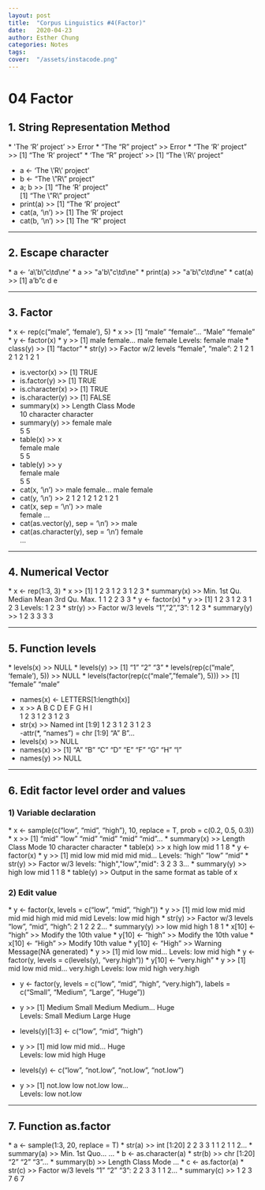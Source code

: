 ```yaml
---
layout: post
title:  "Corpus Linguistics #4(Factor)"
date:   2020-04-23
author: Esther Chung
categories: Notes
tags:	
cover:  "/assets/instacode.png"
---
```


<h1>04 Factor</h1>

<h2>1. String Representation Method</h2>
* 'The ‘R’ project’ >> Error
* “The “R” project” >> Error
* “The ‘R’ project” >> [1] “The ‘R’ project”
* ‘The “R” project’ >> [1] “The \’R\’ project”

* a <- ‘The \’R\’ project’
* b <- “The \”R\” project”
* a; b >> [1] “The ‘R’ project”       
          [1] “The \”R\” project”
* print(a) >> [1] “The ‘R’ project”
* cat(a, ‘\n’) >> [1] The ‘R’ project
* cat(b, ‘\n’) >> [1] The “R” project

------------------------------------------

<h2>2. Escape character</h2>
* a <- ‘a\’b\”c\td\ne’
* a >> "a'b\"c\td\ne" 
* print(a) >> "a'b\"c\td\ne"
* cat(a) >> [1] a’b”c d        
e

------------------------------------------

<h2>3. Factor</h2>
* x <- rep(c(“male”, ‘female’), 5)
* x >> [1] “male” “female”… “Male” “female”
* y <- factor(x)
* y >> [1] male female… male female      
Levels: female male
* class(y) >> [1] “factor”
* str(y) >> Factor w/2 levels “female”, “male”: 2 1 2 1 2 1 2 1 2 1

* is.vector(x) >> [1] TRUE
* is.factor(y) >> [1] TRUE
* is.character(x) >> [1] TRUE
* is.character(y) >> [1] FALSE
* summary(x) >> Length Class Mode     
 10 character character
* summary(y) >> female male    
 5 5
* table(x) >> x     
 female male     
 5 5
* table(y) >> y     
 female male     
 5 5
* cat(x, ‘\n’) >> male female… male female
* cat(y, ‘\n’) >> 2 1 2 1 2 1 2 1 2 1
* cat(x, sep = ‘\n’) >> male     
 female
 …
* cat(as.vector(y), sep = ‘\n’) >> male
* cat(as.character(y), sep = ‘\n’) female     
…

------------------------------------------

<h2>4. Numerical Vector</h2>
* x <- rep(1:3, 3)
* x >> [1] 1 2 3 1 2 3 1 2 3
* summary(x) >> Min. 1st Qu. Median Mean 3rd Qu. Max.     
 1 1 2 2 3 3
* y <- factor(x)
* y >> [1] 1 2 3 1 2 3 1 2 3     
 Levels: 1 2 3
* str(y) >> Factor w/3 levels “1”,”2”,”3”: 1 2 3     
* summary(y) >> 1 2 3     
 3 3 3

------------------------------------------

<h2>5. Function levels</h2>
* levels(x) >> NULL
* levels(y) >> [1] “1” “2” “3”
* levels(rep(c(“male”, ‘female’), 5)) >> NULL
* levels(factor(rep(c(“male”,”female”), 5))) >> [1] “female” “male”

* names(x) <- LETTERS[1:length(x)]
* x >> A B C D E F G H I     
 1 2 3 1 2 3 1 2 3
* str(x) >> Named int [1:9] 1 2 3 1 2 3 1 2 3     
 -attr(*, “names”) = chr [1:9] “A” B”…
* levels(x) >> NULL
* names(x) >> [1] “A” “B” “C” “D” “E” “F” “G” “H” “I”
* names(y) >> NULL

------------------------------------------

<h2>6. Edit factor level order and values</h2>
<h3>1) Variable declaration</h3>
* x <- sample(c(“low”, “mid”, “high”), 10, replace = T, prob = c(0.2, 0.5, 0.3))
* x >> [1] “mid” “low” “mid” “mid” “mid” “mid”…
* summary(x) >> Length Class Mode     
10 character character     
* table(x) >> x     
 high low mid     
 1 1 8
* y <- factor(x)
* y >> [1] mid low mid mid mid mid…     
 Levels: “high” “low” “mid”     
* str(y) >> Factor w/3 levels: "high","low","mid": 3 2 3 3…     
* summary(y) >> high low mid     
 1 1 8
* table(y) >> Output in the same format as table of x

<h3>2) Edit value</h3>
* y <- factor(x, levels = c(“low”, “mid”, “high”))
* y >> [1] mid low mid mid mid mid high mid mid mid     
 Levels: low mid high
* str(y) >> Factor w/3 levels “low”, “mid”, “high”: 2 1 2 2 2…
* summary(y) >> low mid high     
 1 8 1
* x[10] <- “high” >> Modify the 10th value
* y[10] <- “high” >> Modify the 10th value
* x[10] <- “High” >> Modify 10th value
* y[10] <- “High” >> Warning Message(NA generated)
* y >> [1] mid low mid… <NA>     
 Levels: low mid high
* y <- factor(y, levels = c(levels(y), “very.high”))
* y[10] <- “very.high”
* y >> [1] mid low mid mid… very.high     
 Levels: low mid high very.high

* y <- factor(y, levels = c(“low”, “mid”, “high”, “very.high”),
labels = c(“Small”, “Medium”, “Large”, “Huge”))

* y >> [1] Medium Small Medium Medium… Huge     
Levels: Small Medium Large Huge     
* levels(y)[1:3] <- c(“low”, “mid”, “high”)
* y >> [1] mid low mid mid… Huge     
Levels: low mid high Huge     
* levels(y) <- c(“low”, “not.low”, “not.low”, “not.low”)
* y >> [1] not.low low not.low low…     
Levels: low not.low

------------------------------------------

<h2>7. Function as.factor</h2>
* a <- sample(1:3, 20, replace = T)
* str(a) >> int [1:20] 2 2 3 3 1 1 2 1 1 2…
* summary(a) >> Min. 1st Quo…     
 …
* b <- as.character(a)
* str(b) >> chr [1:20] “2” “2” “3”…
* summary(b) >> Length Class Mode     
 …
* c <- as.factor(a)
* str(c) >> Factor w/3 levels “1” “2” “3”: 2 2 3 3 1 1 2…
* summary(c) >> 1 2 3     
 7 6 7
